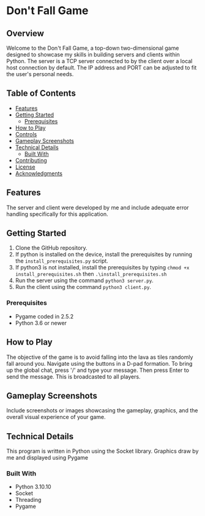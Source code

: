 # Don't Fall Game

## Overview

Welcome to the Don't Fall Game, a top-down two-dimensional game designed to showcase my skills in building servers and clients within Python. The server is a TCP server connected to by the client over a local host connection by default. The IP address and PORT can be adjusted to fit the user's personal needs.

## Table of Contents

- [Features](#features)
- [Getting Started](#getting-started)
  - [Prerequisites](#prerequisites)
- [How to Play](#how-to-play)
- [Controls](#controls)
- [Gameplay Screenshots](#gameplay-screenshots)
- [Technical Details](#technical-details)
  - [Built With](#built-with)
- [Contributing](#contributing)
- [License](#license)
- [Acknowledgments](#acknowledgments)

## Features

The server and client were developed by me and include adequate error handling specifically for this application.

## Getting Started

1. Clone the GitHub repository.
2. If python is installed on the device, install the prerequisites by running the `install_prerequisites.py` script.
2. If python3 is not installed, install the prerequisites by typing
`chmod +x install_prerequisites.sh` then `.\install_prerequisites.sh`
3. Run the server using the command `python3 server.py`.
4. Run the client using the command `python3 client.py`.

### Prerequisites

- Pygame coded in 2.5.2
- Python 3.6 or newer

## How to Play

The objective of the game is to avoid falling into the lava as tiles randomly fall around you. Navigate using the buttons in a D-pad formation. 
To bring up the global chat, press '/' and type your message. Then press Enter to send the message. This is broadcasted to all players.

## Gameplay Screenshots

Include screenshots or images showcasing the gameplay, graphics, and the overall visual experience of your game.

## Technical Details

This program is written in Python using the Socket library. Graphics draw by me and displayed using Pygame

### Built With

- Python 3.10.10
- Socket
- Threading
- Pygame

